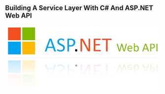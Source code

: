 <!-- .element: class="text-center" -->
## Building A Service Layer With C# And ASP.NET Web API 
<!-- .element: style="text-transform: inherit" -->

![logo](img/asp-net-logo.png)
